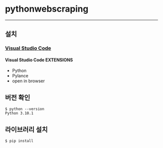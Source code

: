 # pythonwebscraping

---

## 설치

### [Visual Studio Code](https://code.visualstudio.com)

#### Visual Studio Code EXTENSIONS

- Python
- Pylance
- open in browser

## 버전 확인

```console
$ python --version
Python 3.10.1
```

## 라이브러리 설치

```console
$ pip install
```
